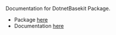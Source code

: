 Documentation for DotnetBasekit Package. 

- Package [here](https://github.com/RafaelRodriguesFraga/dotnet-basekit)
- Documentation [here](https://donetbasekit-docs.netlify.app/)
